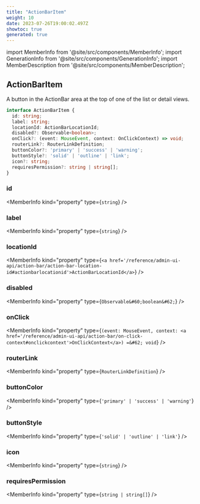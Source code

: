 ```yaml
---
title: "ActionBarItem"
weight: 10
date: 2023-07-26T19:00:02.497Z
showtoc: true
generated: true
---
```

<!-- This file was generated from the Vendure source. Do not modify. Instead, re-run the "docs:build" script -->
import MemberInfo from '@site/src/components/MemberInfo';
import GenerationInfo from '@site/src/components/GenerationInfo';
import MemberDescription from '@site/src/components/MemberDescription';


## ActionBarItem

<GenerationInfo sourceFile="packages/admin-ui/src/lib/core/src/providers/nav-builder/nav-builder-types.ts" sourceLine="89" packageName="@vendure/admin-ui" />

A button in the ActionBar area at the top of one of the list or detail views.

```ts title="Signature"
interface ActionBarItem {
  id: string;
  label: string;
  locationId: ActionBarLocationId;
  disabled?: Observable<boolean>;
  onClick?: (event: MouseEvent, context: OnClickContext) => void;
  routerLink?: RouterLinkDefinition;
  buttonColor?: 'primary' | 'success' | 'warning';
  buttonStyle?: 'solid' | 'outline' | 'link';
  icon?: string;
  requiresPermission?: string | string[];
}
```

<div className="members-wrapper">

### id

<MemberInfo kind="property" type={`string`}   />


### label

<MemberInfo kind="property" type={`string`}   />


### locationId

<MemberInfo kind="property" type={`<a href='/reference/admin-ui-api/action-bar/action-bar-location-id#actionbarlocationid'>ActionBarLocationId</a>`}   />


### disabled

<MemberInfo kind="property" type={`Observable&#60;boolean&#62;`}   />


### onClick

<MemberInfo kind="property" type={`(event: MouseEvent, context: <a href='/reference/admin-ui-api/action-bar/on-click-context#onclickcontext'>OnClickContext</a>) =&#62; void`}   />


### routerLink

<MemberInfo kind="property" type={`RouterLinkDefinition`}   />


### buttonColor

<MemberInfo kind="property" type={`'primary' | 'success' | 'warning'`}   />


### buttonStyle

<MemberInfo kind="property" type={`'solid' | 'outline' | 'link'`}   />


### icon

<MemberInfo kind="property" type={`string`}   />


### requiresPermission

<MemberInfo kind="property" type={`string | string[]`}   />




</div>
